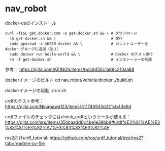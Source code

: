 # nav_robot

docker-ceのインストール

```
curl -fsSL get.docker.com -o get-docker.sh && \ # ダウンロード
  sh get-docker.sh && \                         # 実行
  sudo gpasswd -a $USER docker && \             # カレントユーザーを docker グループに追加（注１）
  sudo docker run hello-world && \              # Docker のテスト実行
  rm -f get-docker.sh                           # インストーラーの削除
```
参考：
https://qiita.com/KEINOS/items/bdc9450c1a88c210aa88

dockerイメージのビルド
cd nav_robot/vehicle/docker
./build.sh

dockerイメージの起動
./run.sh

urdfのテスト参考： 
https://qiita.com/Ninagawa123/items/411746933d221cb43e9d

urdfファイルのチェックにはcheck_urdfというツールが使える： 
https://qiita.com/srs/items/35bbaadd6c4be1e39bb9#urdf%E3%81%AE%E3%83%81%E3%82%A7%E3%83%83%E3%82%AF

ros2向けurdf_tutorial:
https://github.com/ros/urdf_tutorial/tree/ros2?tab=readme-ov-file

